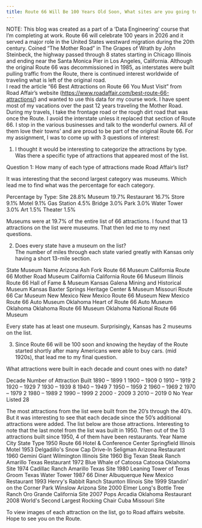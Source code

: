 ```yaml
---
title: Route 66 Will Be 100 Years Old Soon, What sites are you going to see?
---
```

NOTE: This blog was created as a part of a ‘Data Engineering’ course that I’m completing at work.
Route 66 will celebrate 100 years in 2026 and it served a major role in the United States westward migration during the 20th century.  Coined “The Mother Road” in The Grapes of Wrath by John Steinbeck, the highway passed through 8 states starting in Chicago Illinois and ending near the Santa Monica Pier in Los Angeles, California.  Although the original Route 66 was decommissioned in 1985, as interstates were built pulling traffic from the Route, there is continued interest worldwide of traveling what is left of the original road.  
I read the article “66 Best Attractions on Route 66 You Must Visit” from Road Affair’s website (https://www.roadaffair.com/best-route-66-attractions/) and wanted to use this data for my course work.  I have spent most of my vacations over the past 12 years traveling the Mother Road.  During my travels, I take the frontage road or the rough dirt road that was once the Route.  I avoid the interstate unless it replaced that section of Route 66.  I stop in the various businesses and talk to the wonderful owners.  All of them love their towns’ and are proud to be part of the original Route 66. 
For my assignment, I was to come up with 3 questions of interest: 
1.	I thought it would be interesting to categorize the attractions by type.  Was there a specific type of attractions that appeared most of the list.

Question 1:  How many of each type of attractions made Road Affair’s list?

 

It was interesting that the second largest category was museums.  Which lead me to find what was the percentage for each category. 

Percentage by Type:
Site 	28.8%
Museum	19.7%
Restaurant  	16.7%
Store   	9.1%
Motel      	9.1%
Gas Station  	4.5%
Bridge    	3.0%
Park  	3.0%
Water Tower   	3.0%
Art         	1.5%
Theater      	1.5%

Museums were at 19.7% of the entire list of 66 attractions.  I found that 13 attractions on the list were museums.  That then led me to my next questions.


2.	Does every state have a museum on the list?  
The number of miles through each state varied greatly with Kansas only having a short 13-mile section.  

State	Museum Name
Arizona	Ash Fork Route 66 Museum
California	Route 66 Mother Road Museum
California   	California Route 66 Museum
Illinois         	Route 66 Hall of Fame & Museum
Kansas    	Galena Mining and Historical Museum
Kansas  	Baxter Springs Heritage Center & Museum
Missouri	Route 66 Car Museum
New Mexico	New Mexico Route 66 Museum
New Mexico	Route 66 Auto Museum
Oklahoma   	Heart of Route 66 Auto Museum
Oklahoma   	Oklahoma Route 66 Museum
Oklahoma   	National Route 66 Museum

Every state has at least one museum.  Surprisingly, Kansas has 2 museums on the list.

3.	Since Route 66 will be 100 soon and knowing the heyday of the Route started shortly after many Americans were able to buy cars. (mid 1920s), that lead me to my final question.

What attractions were built in each decade and count ones with no date? 

 

Decade	Number of Attraction Built
1890 – 1899	1
1900 – 1909	0
1910 – 1919	2
1920 – 1929	7
1930 – 1939	8
1940 – 1949	7
1950 – 1959	2
1960 – 1969	2
1970 – 1979	2
1980 – 1989	2
1990 – 1999	2
2000 - 2009	3
2010 – 2019	0
No Year Listed	28

The most attractions from the list were built from the 20’s through the 40’s.  But it was interesting to see that each decade since the 50’s additional attractions were added.  The list below are those attractions. Interesting to note that the last motel from the list was built in 1950.  Then out of the 13 attractions built since 1950, 4 of them have been restaurants.
Year	Name	City	State	Type
1950	Route 66 Hotel & Conference Center	Springfield	Illinois	Motel
1953	Delgadillo's Snow Cap Drive-In	Seligman	Arizona	Restaurant
1960	Gemini Giant	Wilmington	Illinois	Site
1960	Big Texan Steak Ranch	Amarillo	Texas	Restaurant
1972	Blue Whale of Catoosa	Catoosa	Oklahoma	Site
1974	Cadillac Ranch	Amarillo	Texas	Site
1980	Leaning Tower of Texas	Groom	Texas	Water Tower
1987	66 Diner	Albuquerque	New Mexico	Restaurant
1993	Henry's Rabbit Ranch	Staunton	Illinois	Site
1999	Standin' on the Corner Park	Winslow	Arizona	Site
2000	Elmer Long's Bottle Tree Ranch	Oro Grande	California	Site
2007	Pops	Arcadia	Oklahoma	Restaurant
2008	World's Second Largest Rocking Chair	Cuba	Missouri	Site

To view images of each attraction on the list, go to Road affairs website.  Hope to see you on the Route.

